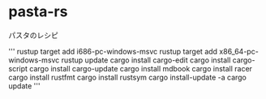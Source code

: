 # pasta-rs
パスタのレシピ

'''
rustup target add i686-pc-windows-msvc
rustup target add x86_64-pc-windows-msvc
rustup update
cargo install cargo-edit
cargo install cargo-script
cargo install cargo-update
cargo install mdbook
cargo install racer
cargo install rustfmt
cargo install rustsym
cargo install-update -a
cargo update
'''
